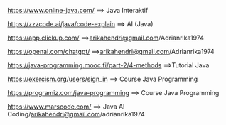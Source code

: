 https://www.online-java.com/   ==> Java Interaktif

https://zzzcode.ai/java/code-explain ==> AI (Java)

https://app.clickup.com/ ==>arikahendri@gmail.com/Adrianrika1974

https://openai.com/chatgpt/ ==>arikahendri@gmail.com/Adrianrika1974

https://java-programming.mooc.fi/part-2/4-methods ==>Tutorial Java

https://exercism.org/users/sign_in  ==> Course Java Programming

https://programiz.com/java-programming   ==> Course Java Programming

https://www.marscode.com/      ==> Java AI Coding/arikahendri@gmail.com/adrianrika1974







